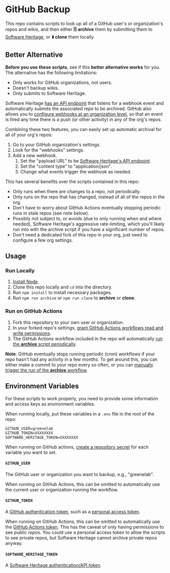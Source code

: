 # GitHub Backup

This repo contains scripts to look up all of a GitHub user's or organization's repos and wikis, and then either **🗄️ archive** them by submitting them to [Software Heritage](https://softwareheritage.org/), or **⬇️ clone** them locally.

## Better Alternative

**Before you use these scripts**, see if this **better alternative works** for you.
The alternative has the following limitations:

- Only works for GitHub organizations, not users.
- Doesn't backup wikis.
- Only submits to Software Heritage.

Software Heritage [has an API endpoint](https://docs.softwareheritage.org/user/save_code_now/webhooks/index.html#github) that listens for a webhook event and automatically submits the associated repo to be archived.
GitHub also allows you to [configure webhooks at an organization level](https://docs.github.com/en/webhooks-and-events/webhooks/creating-webhooks), so that an event is fired any time there is a push (or other activity) in any of the org's repos.

Combining these two features, you can easily set up automatic archival for all of your org's repos:

1. Go to your GitHub organization's settings.
2. Look for the "webhooks" settings.
3. Add a new webhook.
   1. Set the "payload URL" to be [Software Heritage's API endpoint](https://docs.softwareheritage.org/user/save_code_now/webhooks/index.html#github).
   2. Set the "content type" to "application/json".
   3. Change what events trigger the webhook as needed.

This has several benefits over the scripts contained in this repo:

- Only runs when there are changes to a repo, not periodically.
- Only runs on the repo that has changed, instead of all of the repos in the org.
- Don't have to worry about GitHub Actions eventually stopping periodic runs in stale repos (see note below).
- Possibly not subject to, or avoids (due to only running when and where needed), Software Heritage's aggressive rate-limiting, which you'll likely run into with the archive script if you have a significant number of repos.
- Don't need a dedicated fork of this repo in your org, just need to configure a few org settings.

## Usage

### Run Locally

1. [Install Node](https://nodejs.org/en).
2. Clone this repo locally and `cd` into the directory.
3. Run `npm install` to install necessary packages.
4. Run `npm run archive` or `npm run clone` to **archive** or **clone**.

### Run on GitHub Actions

1. Fork this repository to your own user or organization.
2. In your forked repo's settings, [grant GitHub Actions workflows read and write permissions](https://docs.github.com/en/repositories/managing-your-repositorys-settings-and-features/enabling-features-for-your-repository/managing-github-actions-settings-for-a-repository#setting-the-permissions-of-the-github_token-for-your-repository).
3. The GitHub Actions workflow included in the repo will automatically [run the **archive** script periodically](../../actions).

**Note**: GitHub eventually stops running periodic (cron) workflows if your repo hasn't had any activity in a few months.
To get around this, you can either make a commit to your repo every so often, or you can [manually trigger the run of the **archive** workflow](https://docs.github.com/en/actions/using-workflows/manually-running-a-workflow).

## Environment Variables

For these scripts to work properly, you need to provide some information and access keys as environment variables.

When running locally, put these variables in a `.env` file in the root of the repo:

```
GITHUB_USER=greenelab
GITHUB_TOKEN=XXXXXXXX
SOFTWARE_HERITAGE_TOKEN=XXXXXXXX
```

When running on GitHub actions, [create a repository secret](https://docs.github.com/en/actions/security-guides/encrypted-secrets) for each variable you want to set.

#### `GITHUB_USER`

The GitHub user or organization you want to backup, e.g., "greenelab".

When running on GitHub Actions, this can be omitted to automatically use the current user or organization running the workflow.

#### `GITHUB_TOKEN`

A [GitHub authentication token](https://octokit.github.io/rest.js/v18#authentication), such as a [personal access token](https://github.com/settings/tokens/new).

When running on GitHub Actions, this can be omitted to automatically use the [GitHub Actions token](https://docs.github.com/en/actions/security-guides/automatic-token-authentication).
This has the caveat of only having permissions to see _public repos_.
You could use a personal access token to allow the scripts to see private repos, but Software Heritage cannot archive private repos anyway.

#### `SOFTWARE_HERITAGE_TOKEN`

A [Software Heritage authentication/API token](https://archive.softwareheritage.org/oidc/profile/#tokens).
